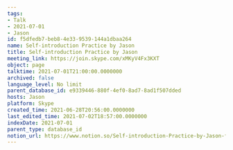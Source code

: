 ```yaml
---
tags:
- Talk
- 2021-07-01
- Jason
id: f5dfedb7-beb8-4e33-9539-144a1dbaa264
name: Self-introduction Practice by Jason
title: Self-introduction Practice by Jason
meeting_link: https://join.skype.com/xMKyV4Fx3KXT
object: page
talktime: 2021-07-01T21:00:00.0000000
archived: false
language_level: No limit
parent_database_id: e9339446-880f-4ef0-8ad7-8ad1f507dded
hosts: Jason
platform: Skype
created_time: 2021-06-28T20:56:00.0000000
last_edited_time: 2021-07-02T18:57:00.0000000
indexDate: 2021-07-01
parent_type: database_id
notion_url: https://www.notion.so/Self-introduction-Practice-by-Jason-f5dfedb7beb84e339539144a1dbaa264
---
```







